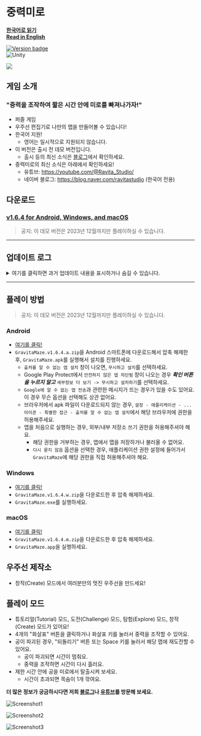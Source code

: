 # 중력미로

**[한국어로 읽기](./README.ko.md)**  
**[Read in English](./README.md)**

[![Version badge](https://img.shields.io/badge/Version-1.6.4-purple.svg)](https://github.com/salt26/gravita-maze/releases/tag/v1.6.4)  
![Unity](https://img.shields.io/badge/unity-%23000000.svg?style=for-the-badge&logo=unity&logoColor=white)

<img src="./Figures/Banner_16-3.png">

## 게임 소개

### "중력을 조작하여 짧은 시간 안에 미로를 빠져나가자!"

* 퍼즐 게임
* 우주선 편집기로 나만의 맵을 만들어볼 수 있습니다!
* 한국어 지원!
  * 영어는 일시적으로 지원되지 않습니다.
* 이 버전은 출시 전 데모 버전입니다.
  * 출시 등의 최신 소식은 [블로그](https://blog.naver.com/ravitastudio)에서 확인하세요.
* 중력미로의 최신 소식은 아래에서 확인하세요!
  * 유튜브: https://youtube.com/@Ravita_Studio/
  * 네이버 블로그: https://blog.naver.com/ravitastudio (한국어 전용)

## 다운로드

### [v1.6.4 for Android, Windows, and macOS](https://github.com/salt26/gravita-maze/releases/tag/v1.6.4)

> 공지: 이 데모 버전은 2023년 12월까지만 플레이하실 수 있습니다.

---

## 업데이트 로그

<details>
<summary>여기를 클릭하면 과거 업데이트 내용을 표시하거나 숨길 수 있습니다.</summary>

### 업데이트 (v1.5.0 -> v1.6.4)

#### 그래픽
* 완전히 새로워진 그래픽 적용!

#### 사용자 인터페이스
* 중력 조작 대신 마우스 클릭을 통해 선택하도록 메인 메뉴 개편
  * 어드벤처 -> 도전(Challenge)
  * 커스텀 -> 탐험(Explore)
  * 맵 편집기 -> 창작(Create)
  * 설정 -> (일시적으로 사용 불가)
  * 크레딧 -> (일시적으로 사용 불가)
* 명칭 변경
  * 맵 -> 우주선
  * 공 -> 캡슐
  * 맵 편집기 -> 우주선 제작소
* 도전 모드에 새로운 난도 추가
  * Easy < **Simple** < Normal < Hard < **Extreme** < Insane
* 도전 모드 플레이 중에 현재 도전하고 있는 난도 표시
* 첫 플레이 유저를 위한 화면 제거
* 스플래시 화면 추가
  * 네트워크를 통해 서버와 연결할 수 없는 경우 게임 플레이를 할 수 없으며 대신 블로그와 유튜브 링크를 표시함
* 창작 모드에서 우주선을 열 때 구멍과 관련하여 생기던 버그 수정
* 창작 모드에서 우주선을 저장할 때 제작자 이름을 적도록 함
* 창작 모드의 테스트 페이즈에서 항상 되돌리기 대신 시간 되돌리기가 되도록 함
* 애플리케이션이 포커스를 잃을 때 자동으로 게임이 일시정지됨
* 한국어로만 표시
  * 영어는 일시적으로 지원되지 않음

#### 게임 밸런스
* 도전 모드에서 새 난도 분류 체계에 따라 밸런스 조정
  * 새 Easy는 옛 Easy보다 쉬운 난도
  * 새 Simple은 옛 Easy와 비슷한 난도
  * 새 Normal은 옛 Normal 중 비교적 쉬운 우주선만을 모은 난도
  * 새 Hard는 옛 Normal 중 비교적 어려운 우주선과 옛 Hard 중 비교적 쉬운 우주선을 모은 난도
  * 새 Extreme은 옛 Hard보다 조금 어려운 난도
  * 새 Insane은 옛 Insane과 비슷한 난도
* 새 우주선 다수 추가

### 업데이트 (v1.4.4 -> v1.5.0)

* 중력 조작의 느낌을 잘 보여주는 입자 애니메이션 추가
* 구멍 뚫린 타일 추가
* macOS에서 발생하는 UI 버그 수정
* 모바일 진동 일부 변경
* 크레딧 문구 변경
* 튜토리얼 개편: 순서 변경 및 난이도 하향

### 업데이트 (v1.4.3 -> v1.4.4)

* 모바일에서 진동 추가
* 어드벤처에서 라이프 소진 시 부활 기능 추가: 부활 시 해당 맵에만 반복 도전할 수 있고 별을 부여하지 않는다.
* 맵 타일 렌더링 최적화
* 시간 건너뛰기 버튼 안내 기능 추가
* 쇳덩이 효과음 관련 버그 수정
* macOS에서 발생하는 UI 및 해상도 관련 버그 수정
* 중력을 빠르게 조작할 때 배경음악이 가끔 희미하게 들리는 버그 수정
* 맵 편집기에서 폴더를 생성할 때 발생하던 버그 수정
* 불필요한 스프라이트 제거
* 어드벤처 Easy, Normal, Hard 난이도의 맵 구성 변경

### 업데이트 (v1.4.2 -> v1.4.3)

* 한국어 게임 타이틀을 "중력 미로"에서 "중력미로"로 변경. 영어 게임 타이틀은 그대로 "GravitaMaze".
* 튜토리얼에 제한시간이 짧은 9번째 맵 추가: 두 번 시간 초과된 후에는 제한시간 연장
* 사망 시 중력이 작용하여 물체가 움직이는 애니메이션 추가
* 남은 제한시간에 따라 타이머 바의 색상 변화
* 게임의 음량 및 언어 설정이 게임을 재시작해도 유지됨
* macOS 단축키 변경: `Option+Space`, `Option+Enter` 사용 (Windows에서는 각각 `Ctrl+Space`, `Ctrl+Enter`)
* Custom에 들어갈 때 맵 파일이 제대로 표시되지 않는 버그 해결
* 일시정지 창이 떠 있는 상태에서도 키보드를 통한 중력 조작 및 되돌리기가 가능했던 버그 해결
* 툴팁 및 버튼 관련 버그 해결
* 언어 설정 시 "Korean" 대신 "한국어"로 표시되도록 변경
* 언어 설정 드롭다운 UI 수정
* 번역 문구 일부 수정
* 크레딧 문구 수정
* 유니티 버전 업그레이드
* 라이선스 업데이트

### 업데이트 (v1.4.1 -> v1.4.2)

* PC 플랫폼에서 각종 버튼에 호버 시 툴팁 표시
* PC 플랫폼에서 시간 되돌리기를 Ctrl + Space, 시간 초과 시 다음으로 버튼을 Ctrl + Enter로 누를 수 있음
  * 이 역시도 버튼 호버 시 PC 한정 툴팁 표시
* 튜토리얼에서 몇 가지 안내 문구 수정
* v1.4.1에서 종종 프로그램이 멈추는 치명적인 문제 해결
* 릴리즈 문서 한글 버전 제공
* GitHub 릴리즈 문서에 팬트리, 유튜브 등 최신 소식을 받아볼 수 있는 링크 추가

### 업데이트 (v1.4.0 -> v1.4.1)

> 중요: v1.4.1에는 게임이 진행되지 않는 치명적인 버그가 있습니다. v1.4.2 이후 버전을 다운로드하시기 바랍니다.

* 현지화 (영어 및 한국어)
* 글꼴 변경
* 설정 scene 추가
* Tutorial 모드 개선
* 사용자 인터페이스 및 경험 개선
* Training 맵 추가
* 중력 조작 버튼 4개의 판정 크기를 한 번 더 확대
* 여러 버그 수정

### 업데이트 (v1.3.1 -> v1.4.0)

#### 사운드

* 다양한 효과음 추가
* Editor scene에 배경음 추가

#### 첫 플레이 유저를 위한 개선 사항

* 앱을 설치한 후 튜토리얼을 바로 플레이할 수 있도록 첫 플레이 유저 scene을 추가
  * 튜토리얼 스킵도 가능함.
* 자세한 튜토리얼 툴팁 제공.
* 튜토리얼 맵 수정.

#### 신규 모드 추가

* Custom 모드 추가
  * 플레이하고 싶은 맵을 선택하여 플레이 가능
  * 커스텀 맵을 플레이하기 위해서 Editor 모드에 진입할 필요가 없어졌습니다.
  * 각 맵에 대해서, 해당 맵을 클리어하기까지의 시도 횟수를 기록하고 반영구적으로 저장함.
* Training 모드 추가
  * 기믹의 종류별로 분류된 맵을 연습할 수 있습니다.
  * 각 맵에 대해서, 해당 맵을 클리어하기까지의 시도 횟수를 기록하고 반영구적으로 저장함.
* 크레딧 scene 추가

#### 성취감 및 동기 부여

* Tutorial과 Adventure 모드에서 표시되는 결과 UI에 애니메이션과 SFX를 추가하고 재구성함.
* 시스템 추가
  * 튜토리얼을 클리어하면 별 3개를 받습니다.
  * Adventure 레벨을 클리어하면, 남은 목숨의 수에 따라 별을 받습니다.
  * 모드 선택 및 Adventure 레벨 선택 scene에서, 각 레벨에서 획득한 별의 개수를 확인할 수 있습니다. 앱을 재시작하거나 업데이트하더라도 유지됩니다.
* Adventure 모드에 다양한 맵 추가
  * 이전보다 더욱 다양한 맵을 경험할 수 있습니다.
  * 반복 플레이 주기를 더욱 늘려줍니다.
* Custom 모드에 'God' 난이도 추가
  * 난이도 기준: 숙련된 플레이어가 클리어하기 위해 20-50번 시도해야 하는 맵
* 새로운 맵 추가 및 맵 난이도 밸런스 조정

#### 편의 기능 및 사용자 경험 개선

* 중력 조작 버튼 4개의 판정 크기 확대.
* 쇳덩이 안의 폰트를 밝은 색으로 변경.
* 모드 선택 및 Adventure 레벨 선택 scene에서, 맵의 위치를 재배치해서 재시도 버튼을 누를 필요가 없도록 변경함.
* Tutorial, Adventure, Custom, Traning 모드에서 게임을 일시정지할 때 표시되는 메뉴 UI를 재배치함.
  * 일시정지 메뉴에서 배경음 및 효과음 음량을 조절 가능.
  * 일시정지 메뉴에서 맵을 스킵(남은 시간을 0으로 변경)할 수 있음.
* Custom 모드에서 난이도 별로 폴더가 오름차순으로 정렬되도록 폴더명 변경.
* 포털 애니메이션 추가 및 이미지 변경.

### 업데이트 (v1.3.0 -> v1.3.1)

#### 공통

* Game Play 모드
  * 공이 죽거나 되돌리기 버튼을 누르면 시간이 멈춤. 중력 조작 버튼을 누르면 다시 시간이 흐름.
  * 시간이 멈추면 타이머 UI가 분홍색으로 변함. 시간이 다시 흐르면 보라색으로 변함.
  * 공이 미로를 탈출하면, 중력에 의해 천천히 움직이는 애니메이션을 표시.
* 게임 플레이 scene (Tutorial, Adventure, Editor 내 테스트 단계)에 신규 BGM 추가
* Adventure 모드
  * 대규모 맵 밸런스 패치 적용
    * Easy: 맵 5개 업데이트, 각 맵의 시간 제한 변경.
    * Normal: 맵 7개 업데이트.
    * Hard: 맵 5개 업데이트.
    * Insane: 맵 7개 업데이트.
  * Adventure 모드에서 셔터가 포함된 맵도 등장합니다.

#### Android

* CI에 Android target API level을 28로 설정함. (Android 9.0 'Pie')
  * Target API level이 29 이상일 경우, 저장소 읽기/쓰기 권한과 관련한 문제가 발생함.

### 업데이트 (v.1.2.1 -> v1.3.0)

#### 공통

* 셔터가 추가됐습니다!
  * 공이 통과하기 전까지는, 셔터는 아무 일도 하지 않습니다.
  * 공이 통과하고 나면, 셔터는 벽으로 바뀝니다.
* Main scene에 BGM 추가
* Tutorial 모드
  * 셔터를 포함하는 맵 2개 추가
* Editor 모드
  * 맵에 셔터 추가 가능
  * 폴더가 비어있을 경우, "Empty!" 텍스트 표시
  * 긴 파일명과 관련한 버그 수정
  * Open 및 Save UI에서 스크롤바와 관련한 버그 수정
* 지원 해상도 추가.
  * 9:22 화면비 지원. (세로 화면)
* Android, Windows, macOS에 대해 자동으로 빌드를 진행하도록 CI 추가.

#### Android

* CI에 Android target API level을 28로 설정함. (Android 9.0 'Pie')
  * Target API level이 29 이상일 경우, 저장소 읽기/쓰기 권한과 관련한 문제가 발생함.

### 업데이트 (v.1.1.0 -> v.1.2.1)

#### 공통

* Tutorial 모드
  * 진행 사항이 표시됩니다.
  * 일시 정지 및 계속 플레이 기능이 지원됩니다.
  * 게임을 나가거나 클리어하면 결과창이 표시됩니다.
* Adventure 모드
  * 대규모 맵 밸런스 패치 적용
    * Easy: 목숨 5개, 맵 10개, 난이도가 더 쉬워졌습니다!
    * Normal: 목숨 5개, 맵 10개, 난이도가 약간 더 쉬워졌습니다.
    * Hard: 목숨 7개, 맵 10개
    * Insane: 목숨 10개, 맵 10개, 난이도가 더 어려워졌습니다!
  * 남은 목숨과 진행 사항이 표시됩니다.
  * 일시 정지 및 계속 플레이 기능이 지원됩니다.
  * 게임을 나가거나 클리어하면 결과창이 표시됩니다.
* 다양한 해상도 지원.
  * 9:16, 9:18, 9:18.5, 9:19, 9:19.5, 9:20, 9:20.5, 9:21 화면비 지원. (세로 화면)
  * 3:4 화면비 미지원.

#### Android

* Tutorial 및 Adventure 모드에서 뒤로가기 버튼을 누르면 일시정지 버튼이 적용됩니다.

#### Windows

* Tutorial 및 Adventure 모드에서 Enter 키를 누르면 다음 버튼이 적용됩니다.
* Tutorial 및 Adventure 모드에서 Esc 키를 누르면 일시정지 버튼이 적용됩니다.

#### macOS

* Tutorial 및 Adventure 모드에서 Enter 키를 누르면 다음 버튼이 적용됩니다.
* Tutorial 및 Adventure 모드에서 Esc 키를 누르면 일시정지 버튼이 적용됩니다.

### 업데이트 (v.1.0.2 -> v.1.1.0)

#### 공통

* Adventure 모드를 플레이할 수 있습니다!
  * Easy, Normal, Hard, Insane 레벨 제공.
  * adventure 모드에서, 맵이 랜덤으로 회전하거나 반전됩니다.
  * 5개의 목숨이 주어지지만, 아직 UI에서는 표시되지 않습니다.
* 맵 파일(`.txt`)을 직접 수정해서 시간 제한을 30초 이상으로 늘리더라도, 시간 제한은 최대 30초로 고정됩니다.

### 업데이트 (v.1.0.1 -> v.1.0.2)

#### 공통

* 시간 제한의 기본값이 10초에서 30초로 증가했습니다.
* 여러 맵을 추가했습니다.

#### Android

* 맵의 저장 장소를 앱 내부 데이터에서 디바이스 내부 저장소로 변경했습니다.
  * 나만의 맵을 공유하거나 다른 사람의 맵을 다운로드할 수 있습니다!
  * 맵 파일은 `GravitaMaze/Maps`에 저장됩니다.

</details>

---

## 플레이 방법
> 공지: 이 데모 버전은 2023년 12월까지만 플레이하실 수 있습니다.

### Android

* [여기를 클릭!](https://github.com/salt26/gravita-maze/releases/tag/v1.6.4)
* `GravitaMaze.v1.6.4.a.zip`을 Android 스마트폰에 다운로드해서 압축 해제한 후, `GravitaMaze.apk`를 실행해서 설치를 진행하세요.
  * `출처를 알 수 없는 앱 설치` 창이 나오면, `무시하고 설치`를 선택하세요.
  * Google Play Protect에서 `안전하지 않은 앱 차단됨` 창이 나오는 경우 ***확인 버튼을 누르지 말고*** `세부정보 더 보기 -> 무시하고 설치하기`를 선택하세요.
  * `Google에 알 수 없는 앱 전송`과 관련한 메시지가 뜨는 경우가 있을 수도 있어요. 이 경우 무슨 옵션을 선택해도 상관 없어요.
  * 브라우저에서 apk 파일이 다운로드되지 않는 경우, `설정 - 애플리케이션 - ... 아이콘 - 특별한 접근 - 출처를 알 수 없는 앱 설치`에서 해당 브라우저에 권한을 허용해주세요.
  * 앱을 처음으로 실행하는 경우, 외부/내부 저장소 쓰기 권한을 허용해주셔야 해요.
    * 해당 권한을 거부하는 경우, 앱에서 맵을 저장하거나 불러올 수 없어요.
    * `다시 묻지 않음` 옵션을 선택한 경우, 애플리케이션 권한 설정에 들어가서 `GravitaMaze`에 해당 권한을 직접 허용해주셔야 해요.

### Windows

* [여기를 클릭!](https://github.com/salt26/gravita-maze/releases/tag/v1.6.4)
* `GravitaMaze.v1.6.4.w.zip`을 다운로드한 후 압축 해제하세요.
* `GravitaMaze.exe`를 실행하세요.

### macOS

* [여기를 클릭!](https://github.com/salt26/gravita-maze/releases/tag/v1.6.4)
* `GravitaMaze.v1.6.4.m.zip`을 다운로드한 후 압축 해제하세요.
* `GravitaMaze.app`을 실행하세요.

## 우주선 제작소

* 창작(Create) 모드에서 여러분만의 멋진 우주선을 만드세요!

## 플레이 모드

* 튜토리얼(Tutorial) 모드, 도전(Challenge) 모드, 탐험(Explore) 모드, 창작(Create) 모드가 있어요!
* 4개의 "화살표" 버튼을 클릭하거나 화살표 키를 눌러서 중력을 조작할 수 있어요.
* 공이 파괴된 경우, "되돌리기" 버튼 또는 Space 키를 눌러서 해당 맵에 재도전할 수 있어요.
  * 공이 파괴되면 시간이 멈춰요.
  * 중력을 조작하면 시간이 다시 흘러요.
* 제한 시간 안에 공을 미로에서 탈출시켜 보세요.
  * 시간이 초과되면 목숨이 1개 깎여요.

**더 많은 정보가 궁금하시다면 저희 [블로그](https://blog.naver.com/ravitastudio)나 [유튜브](https://youtube.com/@Ravita_Studio)를 방문해 보세요.**

![Screenshot1](./Figures/Screenshot1_v1.6.4_9-16.png)

![Screenshot2](./Figures/Screenshot2_v1.6.4_9-16.png)

![Screenshot3](./Figures/Screenshot5_v1.6.4_9-16.png)

